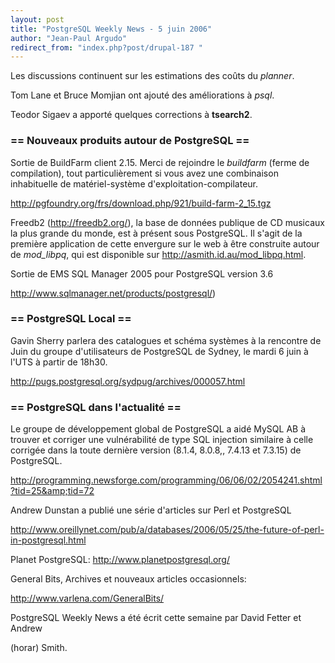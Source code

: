 ```yaml
---
layout: post
title: "PostgreSQL Weekly News - 5 juin 2006"
author: "Jean-Paul Argudo"
redirect_from: "index.php?post/drupal-187 "
---
```



<p>

Les discussions continuent sur les estimations des coûts du <em>planner</em>.

</p>

<p>

Tom Lane et Bruce Momjian ont ajouté des améliorations à <em>psql</em>.

</p>

<p>

Teodor Sigaev a apporté quelques corrections à <strong>tsearch2</strong>.</p>

<!--more-->


<h3>== Nouveaux produits autour de PostgreSQL ==</h3>

<p>

Sortie de BuildFarm client 2.15. Merci de rejoindre le <em>buildfarm</em> (ferme de compilation), tout particulièrement si vous avez une combinaison inhabituelle de matériel-système d'exploitation-compilateur.

<a href="http://pgfoundry.org/frs/download.php/921/build-farm-2_15.tgz" target="_blank">http://pgfoundry.org/frs/download.php/921/build-farm-2_15.tgz</a>

</p>

<p>

Freedb2 (<a href="http://freedb2.org/" target="_blank">http://freedb2.org/</a>), la base de données publique de CD musicaux la plus grande du monde, est à présent sous PostgreSQL. Il s'agit de la première application de cette envergure sur le web à être construite autour de <em>mod_libpq</em>, qui est disponible sur <a href="http://asmith.id.au/mod_libpq.html" target="_blank">http://asmith.id.au/mod_libpq.html</a>.</p>

<p>

Sortie de EMS SQL Manager 2005 pour PostgreSQL version 3.6

<a href="http://www.sqlmanager.net/products/postgresql/" target="_blank">http://www.sqlmanager.net/products/postgresql/</a>)

</p>

<h3>== PostgreSQL Local ==</h3>

<p>

Gavin Sherry parlera des catalogues et schéma systèmes à la rencontre de Juin du groupe d'utilisateurs de PostgreSQL de Sydney, le mardi 6 juin à l'UTS à partir de 18h30.

<a href="http://pugs.postgresql.org/sydpug/archives/000057.html" target="_blank">http://pugs.postgresql.org/sydpug/archives/000057.html</a>

</p>

<h3>== PostgreSQL dans l'actualité ==</h3>

<p>

Le groupe de développement global de PostgreSQL a aidé MySQL AB à trouver et corriger une vulnérabilité de type SQL injection similaire à celle corrigée dans la toute dernière version (8.1.4, 8.0.8,, 7.4.13 et 7.3.15) de PostgreSQL.

<a href="http://programming.newsforge.com/programming/06/06/02/2054241.shtml?tid=25&amp;tid=72" target="_blank">http://programming.newsforge.com/programming/06/06/02/2054241.shtml?tid=25&amp;tid=72</a>

</p>

<p>

Andrew Dunstan a publié une série d'articles sur Perl et PostgreSQL

<a href="http://www.oreillynet.com/pub/a/databases/2006/05/25/the-future-of-perl-in-postgresql.html" target="_blank">http://www.oreillynet.com/pub/a/databases/2006/05/25/the-future-of-perl-in-postgresql.html</a>

</p>

<p>

Planet PostgreSQL: <a href="http://www.planetpostgresql.org/" target="_blank">http://www.planetpostgresql.org/</a>

</p>

<p>

General Bits, Archives et nouveaux articles occasionnels:

<a href="http://www.varlena.com/GeneralBits/" target="_blank">http://www.varlena.com/GeneralBits/</a>

</p>

<p>

PostgreSQL Weekly News a été écrit cette semaine par David Fetter et Andrew

(horar) Smith.

</p>